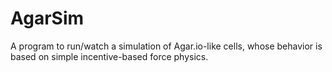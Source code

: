 # AgarSim

A program to run/watch a simulation of Agar.io-like cells, whose behavior is based on simple incentive-based force physics.
